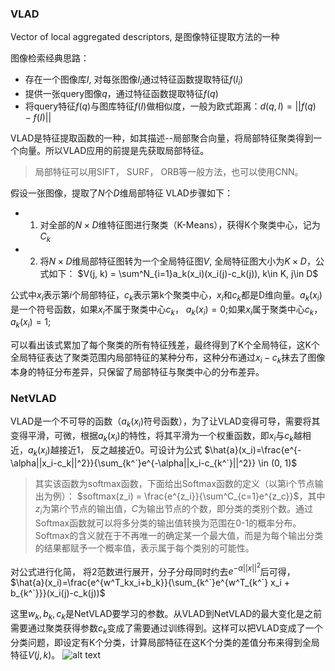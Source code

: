 ### VLAD
Vector of local aggregated descriptors, 是图像特征提取方法的一种

图像检索经典思路：
* 存在一个图像库$I$, 对每张图像$I_i$通过特征函数提取特征$f(I_i)$
* 提供一张query图像$q$，通过特征函数提取特征$f(q)$
* 将query特征$f(q)$与图库特征$f(I)$做相似度，一般为欧式距离：$d(q, I)=||f(q)-f(I)||$

VLAD是特征提取函数的一种，如其描述--局部聚合向量，将局部特征聚类得到一个向量。所以VLAD应用的前提是先获取局部特征。

>局部特征可以用SIFT， SURF， ORB等一般方法，也可以使用CNN。

假设一张图像，提取了$N$个$D$维局部特征
VLAD步骤如下：
* 1. 对全部的$N \times D$维特征图进行聚类（K-Means），获得K个聚类中心，记为$C_k$
* 2. 将$N \times D$维局部特征图转为一个全局特征图$V$, 全局特征图大小为$K\times D$，公式如下：
$V(j, k) = \sum^N_{i=1}a_k(x_i)(x_i(j)-c_k(j)), k\in K, j\in D$

公式中$x_i$表示第$i$个局部特征，$c_k$表示第k个聚类中心，$x_i$和$c_k$都是D维向量。$a_k(x_i)$是一个符号函数，如果$x_i$不属于聚类中心$c_k$， $a_k(x_i) = 0$;如果$x_i$属于聚类中心$c_k$， $a_k(x_i)=1$;

可以看出该式累加了每个聚类的所有特征残差，最终得到了K个全局特征，这K个全局特征表达了聚类范围内局部特征的某种分布，这种分布通过$x_i-c_k$抹去了图像本身的特征分布差异，只保留了局部特征与聚类中心的分布差异。

### NetVLAD

VLAD是一个不可导的函数（$a_k(x_i)$符号函数），为了让VLAD变得可导，需要将其变得平滑，可微，根据$a_k(x_i)$的特性，将其平滑为一个权重函数，即$x_i$与$c_k$越相近，$a_k(x_i)$越接近1， 反之越接近0。可设计为公式
$\hat{a}(x_i)=\frac{e^{-\alpha||x_i-c_k||^2}}{\sum_{k^`}e^{-\alpha||x_i-c_{k^`}||^2}} \in (0, 1)$

>其实该函数为softmax函数，下面给出Softmax函数的定义（以第i个节点输出为例）：
$softmax(z_i) = \frac{e^{z_i}}{\sum^C_{c=1}e^{z_c}}$，其中 $z_i$为第$i$个节点的输出值，$C$为输出节点的个数，即分类的类别个数。通过Softmax函数就可以将多分类的输出值转换为范围在0-1的概率分布。
Softmax的含义就在于不再唯一的确定某一个最大值，而是为每个输出分类的结果都赋予一个概率值，表示属于每个类别的可能性。

对公式进行化简， 将2范数进行展开，分子分母同时约去$e^{-\alpha ||x||^2}$后可得，
$\hat{a}(x_i)=\frac{e^{w^T_kx_i+b_k}}{\sum_{k^`}e^{w^T_{k^`} x_i + b_{k^`}}}(x_i(j)-c_k(j))$

这里$w_k, b_k, c_k$是NetVLAD要学习的参数。从VLAD到NetVLAD的最大变化是之前需要通过聚类获得参数$c_k$变成了需要通过训练得到。这样可以把VLAD变成了一个分类问题，即设定有K个分类，计算局部特征在这K个分类的差值分布来得到全局特征$V(j, k)$。
![alt text](<Screenshot from 2024-05-22 15-05-46.png>)






